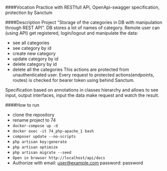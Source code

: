 ####Vocation
Practice with RESTfull APi, OpenApi-swagger specification, protection by Sanctum

####Description
Project "Storage of the categories in DB with manipulation through REST API". 
DB stores a lot of names of category. Remote user can (using API) get registered, login/logout
and manipulate the data:
* see all categories
* see category by id
* create new category
* update category by id
* delete category by id
* delete all the categories
This actions are protected from unauthenticated user. Every request to protected actions(endpoints, routes) is 
checked for bearer token using behind Sanctum.

Specification based on annotations in classes hierarchy and allows to see input, output interfaces, input the data
make request and watch the result.

####How to run
* clone the repository
* rename project to 74
* ```docker-compose up -d```
*  ```docker exec -it 74_php-apache_1 bash```
*  ```composer update --no-scripts```
*  ```php artisan key:generate```
*  ```php artisan optimize```
* ```php artisan migrate --seed```
*  ```Open in browser http://localhost/api/docs```
* Authorize with email: user@example.com password: password
